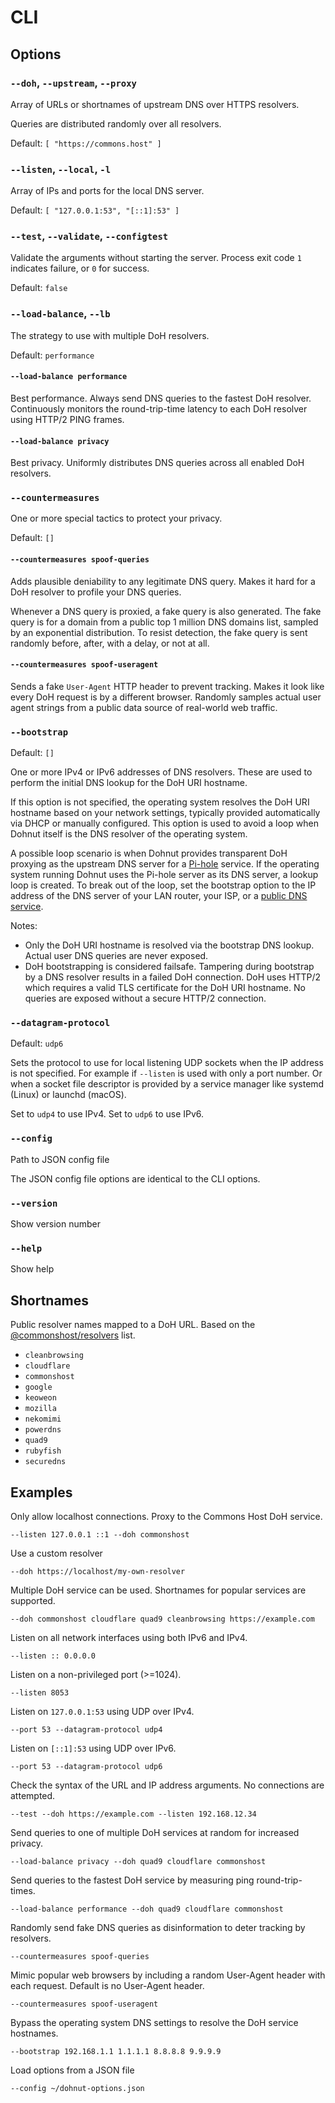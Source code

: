 # CLI

## Options

### `--doh`, `--upstream`, `--proxy`

Array of URLs or shortnames of upstream DNS over HTTPS resolvers.

Queries are distributed randomly over all resolvers.

Default: `[ "https://commons.host" ]`

### `--listen`, `--local`, `-l`

Array of IPs and ports for the local DNS server.

Default: `[ "127.0.0.1:53", "[::1]:53" ]`

### `--test`, `--validate`, `--configtest`

Validate the arguments without starting the server. Process exit code `1` indicates failure, or `0` for success.

Default: `false`

### `--load-balance`, `--lb`

The strategy to use with multiple DoH resolvers.

Default: `performance`

#### `--load-balance performance`

Best performance. Always send DNS queries to the fastest DoH resolver. Continuously monitors the round-trip-time latency to each DoH resolver using HTTP/2 PING frames.

#### `--load-balance privacy`

Best privacy. Uniformly distributes DNS queries across all enabled DoH resolvers.

### `--countermeasures`

One or more special tactics to protect your privacy.

Default: `[]`

#### `--countermeasures spoof-queries`

Adds plausible deniability to any legitimate DNS query. Makes it hard for a DoH resolver to profile your DNS queries.

Whenever a DNS query is proxied, a fake query is also generated. The fake query is for a domain from a public top 1 million DNS domains list, sampled by an exponential distribution. To resist detection, the fake query is sent randomly before, after, with a delay, or not at all.

#### `--countermeasures spoof-useragent`

Sends a fake `User-Agent` HTTP header to prevent tracking. Makes it look like every DoH request is by a different browser. Randomly samples actual user agent strings from a public data source of real-world web traffic.

### `--bootstrap`

Default: `[]`

One or more IPv4 or IPv6 addresses of DNS resolvers. These are used to perform the initial DNS lookup for the DoH URI hostname.

If this option is not specified, the operating system resolves the DoH URI hostname based on your network settings, typically provided automatically via DHCP or manually configured. This option is used to avoid a loop when Dohnut itself is the DNS resolver of the operating system.

A possible loop scenario is when Dohnut provides transparent DoH proxying as the upstream DNS server for a [Pi-hole](https://pi-hole.net) service. If the operating system running Dohnut uses the Pi-hole server as its DNS server, a lookup loop is created. To break out of the loop, set the bootstrap option to the IP address of the DNS server of your LAN router, your ISP, or a [public DNS service](https://en.wikipedia.org/wiki/Public_recursive_name_server).

Notes:
- Only the DoH URI hostname is resolved via the bootstrap DNS lookup. Actual user DNS queries are never exposed.
- DoH bootstrapping is considered failsafe. Tampering during bootstrap by a DNS resolver results in a failed DoH connection. DoH uses HTTP/2 which requires a valid TLS certificate for the DoH URI hostname. No queries are exposed without a secure HTTP/2 connection.

### `--datagram-protocol`

Default: `udp6`

Sets the protocol to use for local listening UDP sockets when the IP address is not specified. For example if `--listen` is used with only a port number. Or when a socket file descriptor is provided by a service manager like systemd (Linux) or launchd (macOS).

Set to `udp4` to use IPv4. Set to `udp6` to use IPv6.

### `--config`

Path to JSON config file

The JSON config file options are identical to the CLI options.

### `--version`

Show version number

### `--help`

Show help

## Shortnames

Public resolver names mapped to a DoH URL. Based on the [@commonshost/resolvers](https://gitlab.com/commonshost/resolvers) list.

- `cleanbrowsing`
- `cloudflare`
- `commonshost`
- `google`
- `keoweon`
- `mozilla`
- `nekomimi`
- `powerdns`
- `quad9`
- `rubyfish`
- `securedns`

## Examples

Only allow localhost connections. Proxy to the Commons Host DoH service.

    --listen 127.0.0.1 ::1 --doh commonshost

Use a custom resolver

    --doh https://localhost/my-own-resolver

Multiple DoH service can be used. Shortnames for popular services are supported.

    --doh commonshost cloudflare quad9 cleanbrowsing https://example.com

Listen on all network interfaces using both IPv6 and IPv4.

    --listen :: 0.0.0.0

Listen on a non-privileged port (>=1024).

    --listen 8053

Listen on `127.0.0.1:53` using UDP over IPv4.

    --port 53 --datagram-protocol udp4

Listen on `[::1]:53` using UDP over IPv6.

    --port 53 --datagram-protocol udp6

Check the syntax of the URL and IP address arguments. No connections are attempted.

    --test --doh https://example.com --listen 192.168.12.34

Send queries to one of multiple DoH services at random for increased privacy.

    --load-balance privacy --doh quad9 cloudflare commonshost

Send queries to the fastest DoH service by measuring ping round-trip-times.

    --load-balance performance --doh quad9 cloudflare commonshost

Randomly send fake DNS queries as disinformation to deter tracking by resolvers.

    --countermeasures spoof-queries

Mimic popular web browsers by including a random User-Agent header with each request. Default is no User-Agent header.

    --countermeasures spoof-useragent

Bypass the operating system DNS settings to resolve the DoH service hostnames.

    --bootstrap 192.168.1.1 1.1.1.1 8.8.8.8 9.9.9.9

Load options from a JSON file

    --config ~/dohnut-options.json
